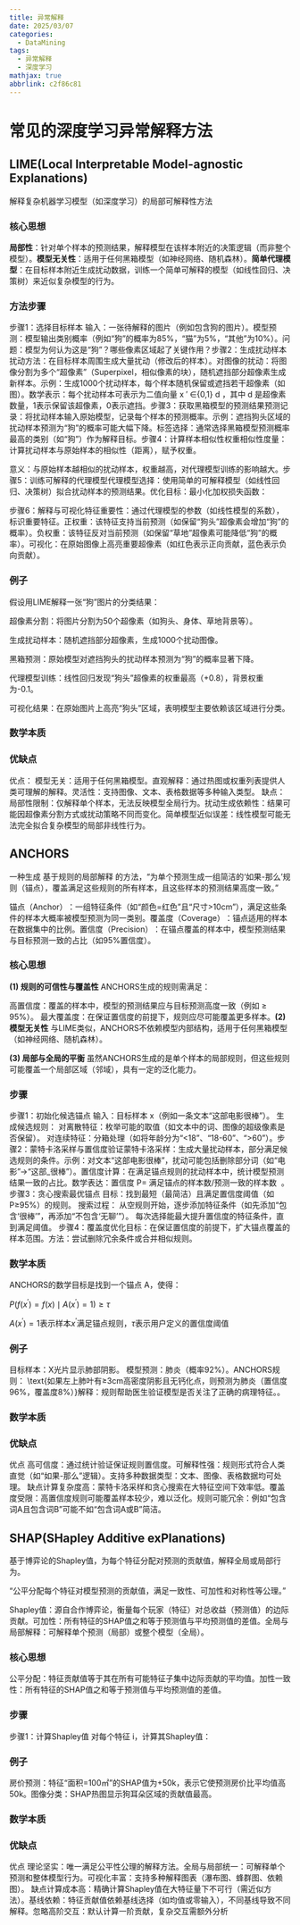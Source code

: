 ```yaml
---
title: 异常解释
date: 2025/03/07
categories:
  - DataMining
tags:
  - 异常解释
  - 深度学习
mathjax: true
abbrlink: c2f86c81
---
```


# 常见的深度学习异常解释方法

## LIME(Local Interpretable Model-agnostic Explanations)

解释复杂机器学习模型（如深度学习）的局部可解释性方法

### 核心思想

**​局部性**：针对单个样本的预测结果，解释模型在该样本附近的决策逻辑（而非整个模型）。
**​模型无关性**：适用于任何黑箱模型（如神经网络、随机森林）。
**​简单代理模型**：在目标样本附近生成扰动数据，训练一个简单可解释的模型（如线性回归、决策树）来近似复杂模型的行为。


### 方法步骤

步骤1：选择目标样本
​输入：一张待解释的图片（例如包含狗的图片）。
​模型预测：模型输出类别概率（例如“狗”的概率为85%，“猫”为5%，“其他”为10%）。
​问题：模型为何认为这是“狗”？哪些像素区域起了关键作用？
​步骤2：生成扰动样本
​扰动方法：在目标样本周围生成大量扰动（修改后的样本）。
​对图像的扰动：将图像分割为多个“超像素”（Superpixel，相似像素的块），随机遮挡部分超像素生成新样本。
​示例：生成1000个扰动样本，每个样本随机保留或遮挡若干超像素（如图）。
​数学表示：每个扰动样本可表示为二值向量 x 
′
 ∈{0,1} 
d
 ，其中 d 是超像素数量，1表示保留该超像素，0表示遮挡。
​步骤3：获取黑箱模型的预测结果
​预测记录：将扰动样本输入原始模型，记录每个样本的预测概率。
​示例：遮挡狗头区域的扰动样本预测为“狗”的概率可能大幅下降。
​标签选择：通常选择黑箱模型预测概率最高的类别（如“狗”）作为解释目标。
​步骤4：计算样本相似性权重
​相似性度量：计算扰动样本与原始样本的相似性（距离），赋予权重。

​意义：与原始样本越相似的扰动样本，权重越高，对代理模型训练的影响越大。
​步骤5：训练可解释的代理模型
​代理模型选择：使用简单的可解释模型（如线性回归、决策树）拟合扰动样本的预测结果。
​优化目标：最小化加权损失函数：

步骤6：解释与可视化
​特征重要性：通过代理模型的参数（如线性模型的系数），标识重要特征。
​正权重：该特征支持当前预测（如保留“狗头”超像素会增加“狗”的概率）。
​负权重：该特征反对当前预测（如保留“草地”超像素可能降低“狗”的概率）。
​可视化：在原始图像上高亮重要超像素（如红色表示正向贡献，蓝色表示负向贡献）。

### 例子

假设用LIME解释一张“狗”图片的分类结果：

​超像素分割：将图片分割为50个超像素（如狗头、身体、草地背景等）。

​生成扰动样本：随机遮挡部分超像素，生成1000个扰动图像。

​黑箱预测：原始模型对遮挡狗头的扰动样本预测为“狗”的概率显著下降。

​代理模型训练：线性回归发现“狗头”超像素的权重最高（+0.8），背景权重为-0.1。

​可视化结果：在原始图片上高亮“狗头”区域，表明模型主要依赖该区域进行分类。

### 数学本质



### 优缺点

优点：
​模型无关：适用于任何黑箱模型。
​直观解释：通过热图或权重列表提供人类可理解的解释。
​灵活性：支持图像、文本、表格数据等多种输入类型。
​缺点：
​局部性限制：仅解释单个样本，无法反映模型全局行为。
​扰动生成依赖性：结果可能因超像素分割方式或扰动策略不同而变化。
​简单模型近似误差：线性模型可能无法完全拟合复杂模型的局部非线性行为。


## ANCHORS

一种生成 ​基于规则的局部解释 的方法，“为单个预测生成一组简洁的‘如果-那么’规则（锚点），覆盖满足这些规则的所有样本，且这些样本的预测结果高度一致。”​

​锚点（Anchor）​：一组特征条件（如“颜色=红色”且“尺寸>10cm”），满足这些条件的样本大概率被模型预测为同一类别。
​覆盖度（Coverage）​：锚点适用的样本在数据集中的比例。
​置信度（Precision）​：在锚点覆盖的样本中，模型预测结果与目标预测一致的占比（如95%置信度）。

### 核心思想

**(1) 规则的可信性与覆盖性**
ANCHORS生成的规则需满足：

​高置信度：覆盖的样本中，模型的预测结果应与目标预测高度一致（例如 ≥ 95%）。
​最大覆盖度：在保证置信度的前提下，规则应尽可能覆盖更多样本。
​**(2) 模型无关性**
与LIME类似，ANCHORS不依赖模型内部结构，适用于任何黑箱模型（如神经网络、随机森林）。

​**(3) 局部与全局的平衡**
虽然ANCHORS生成的是单个样本的局部规则，但这些规则可能覆盖一个局部区域（邻域），具有一定的泛化能力。


### 步骤

步骤1：初始化候选锚点
​输入：目标样本 x（例如一条文本“这部电影很棒”）。
​生成候选规则：
对离散特征：枚举可能的取值（如文本中的词、图像的超级像素是否保留）。
对连续特征：分箱处理（如将年龄分为“<18”、“18-60”、“>60”）。
​步骤2：蒙特卡洛采样与置信度验证
​蒙特卡洛采样：生成大量扰动样本，部分满足候选规则的条件。
​示例：对文本“这部电影很棒”，扰动可能包括删除部分词（如“电影”→“这部_很棒”）。
​置信度计算：在满足锚点规则的扰动样本中，统计模型预测结果一致的占比。
​数学表达：置信度 P= 满足锚点的样本数/预测一致的样本数
​
 。
​步骤3：贪心搜索最优锚点
​目标：找到最短（最简洁）且满足置信度阈值（如 P≥95%）的规则。
​搜索过程：
从空规则开始，逐步添加特征条件（如先添加“包含‘很棒’”，再添加“不包含‘无聊’”）。
每次选择能最大提升置信度的特征条件，直到满足阈值。
​步骤4：覆盖度优化
​目标：在保证置信度的前提下，扩大锚点覆盖的样本范围。
​方法：尝试删除冗余条件或合并相似规则。


### 数学本质
ANCHORS的数学目标是找到一个锚点 A，使得：

$P(f(x^{\prime})=f(x)\mid A(x^{\prime})=1)\geq\tau$

$A(x^{\prime})=1$表示样本$x^{\prime}$满足锚点规则，$\tau$表示用户定义的置信度阈值

### 例子

​目标样本：X光片显示肺部阴影。
​模型预测：肺炎（概率92%）。
​ANCHORS规则： \text{如果左上肺叶有≥3cm高密度阴影且无钙化点，则预测为肺炎（置信度96%，覆盖度8%）}
​解释：规则帮助医生验证模型是否关注了正确的病理特征。。

### 数学本质



### 优缺点

优点
​高可信度：通过统计验证保证规则置信度。
​可解释性强：规则形式符合人类直觉（如“如果-那么”逻辑）。
​支持多种数据类型：文本、图像、表格数据均可处理。
​缺点
​计算复杂度高：蒙特卡洛采样和贪心搜索在大特征空间下效率低。
​覆盖度受限：高置信度规则可能覆盖样本较少，难以泛化。
​规则可能冗余：例如“包含词A且包含词B”可能不如“包含词A或B”简洁。


## SHAP(SHapley Additive exPlanations)
基于博弈论的Shapley值，为每个特征分配对预测的贡献值，解释全局或局部行为。

“公平分配每个特征对模型预测的贡献值，满足一致性、可加性和对称性等公理。”​

​Shapley值：源自合作博弈论，衡量每个玩家（特征）对总收益（预测值）的边际贡献。
​可加性：所有特征的SHAP值之和等于预测值与平均预测值的差值。
​全局与局部解释：可解释单个预测（局部）或整个模型（全局）。

### 核心思想

​公平分配：特征贡献值等于其在所有可能特征子集中边际贡献的平均值。
​加性一致性：所有特征的SHAP值之和等于预测值与平均预测值的差值。

### 步骤

步骤1：计算Shapley值
对每个特征 i，计算其Shapley值：



### 例子

​房价预测：特征“面积=100㎡”的SHAP值为+50k，表示它使预测房价比平均值高50k。
​图像分类：SHAP热图显示狗耳朵区域的贡献值最高。

### 数学本质



### 优缺点

优点
​理论坚实：唯一满足公平性公理的解释方法。
​全局与局部统一：可解释单个预测和整体模型行为。
​可视化丰富：支持多种解释图表（瀑布图、蜂群图、依赖图）。
​缺点
​计算成本高：精确计算Shapley值在大特征量下不可行（需近似方法）。
​基线依赖：特征贡献值依赖基线选择（如均值或零输入），不同基线导致不同解释。
​忽略高阶交互：默认计算一阶贡献，复杂交互需额外分析